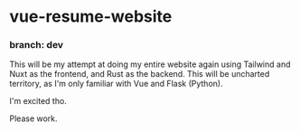 # vue-resume-website
### branch: dev

This will be my attempt at doing my entire website again using Tailwind
and Nuxt as the frontend, and Rust as the backend. This will be uncharted territory, as I'm
only familiar with Vue and Flask (Python).

I'm excited tho.

Please work.
